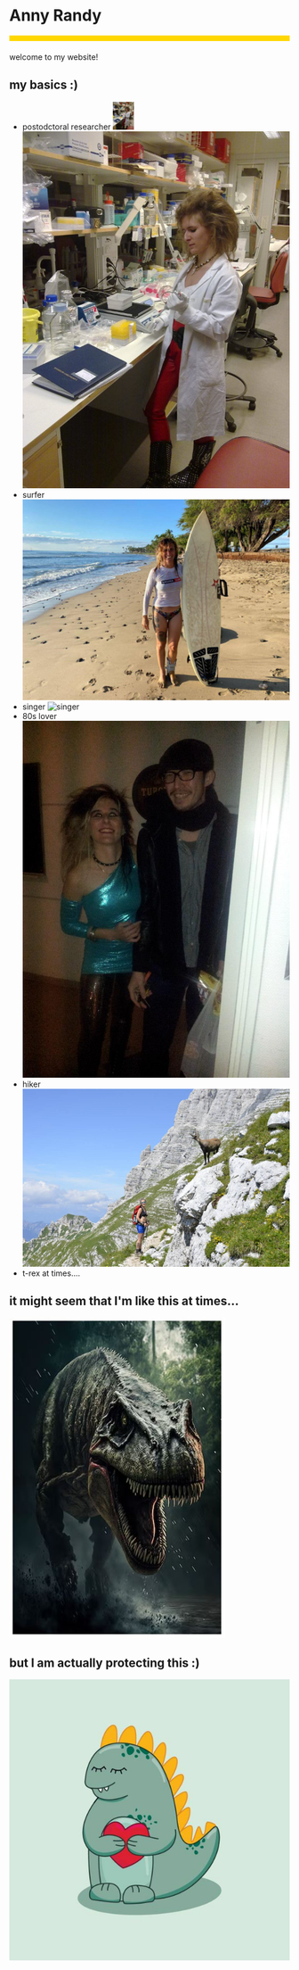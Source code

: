 
# Anny Randy
<div style="background-color: #ffd700; height: 10px; margin-bottom: 20px;"></div>
welcome to my website!  

## my basics :)

- postodctoral researcher
  <img src="researcher.jpg" alt="Image 1" style="max-width: 100px; max-height: 50px;">
  ![postdoc](researcher.jpg)
- surfer
   ![surfing](surfer.jpg)
- singer
   ![singer](singer.jpg)
- 80s lover
   ![80s](80s_lover.jpg)
- hiker
  ![hiking](hiker.jpg)
- t-rex at times....

## it might seem that I'm like this at times...


![Image 1](angry_trex.JPG)

## but I am actually protecting this :)

![Image 2](cute_trex.jpg)
